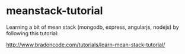 # meanstack-tutorial
Learning a bit of mean stack (mongodb, express, angularjs, nodejs) by following this tutorial:

http://www.bradoncode.com/tutorials/learn-mean-stack-tutorial/
